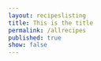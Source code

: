 ```yaml
---
layout: recipeslisting
title: This is the title
permalink: /allrecipes
published: true
show: false
---
```

